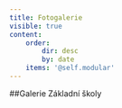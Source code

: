 ```yaml
---
title: Fotogalerie
visible: true
content:
    order:
        dir: desc
        by: date
    items: '@self.modular'
---
```


##Galerie Základní školy
